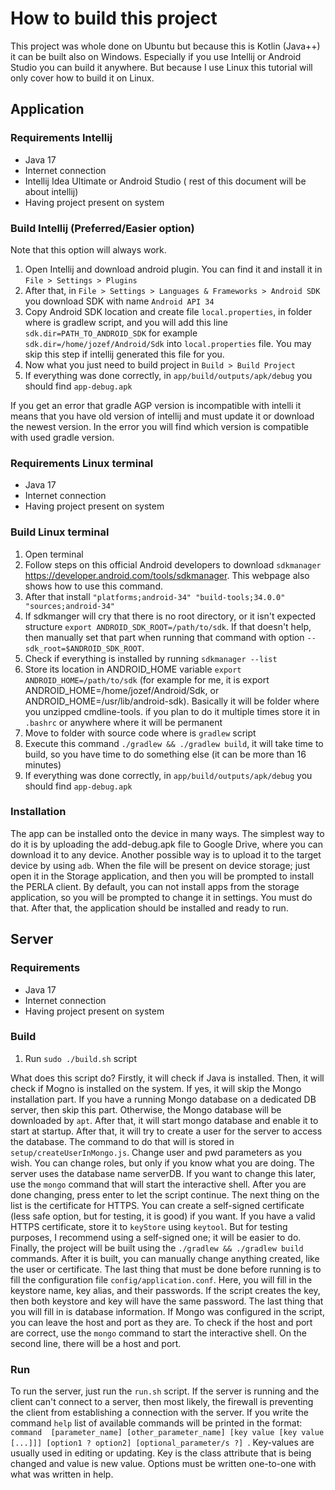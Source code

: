 # How to build this project

This project was whole done on Ubuntu but because this is Kotlin (Java++) it can be built also on Windows. Especially
if you use Intellij or Android Studio you can build it anywhere. But because I use Linux this tutorial
will only cover how to build it on Linux. 

## Application

### Requirements Intellij

- Java 17
- Internet connection
- Intellij Idea Ultimate or Android Studio ( rest of this document will be about intellij)
- Having project present on system

### Build Intellij (Preferred/Easier option)

Note that this option will always work.

1. Open Intellij and download android plugin. You can find it and install it in `File > Settings > Plugins`
2. After that, in `File > Settings > Languages & Frameworks > Android SDK` you download SDK with name `Android API 34`
3. Copy Android SDK location and create file `local.properties`, in folder where is gradlew script, and you will add this line `sdk.dir=PATH_TO_ANDROID_SDK` for example `sdk.dir=/home/jozef/Android/Sdk` into `local.properties` file. You may skip this step if intellij generated this file for you.
4. Now what you just need to build project in `Build > Build Project`
5. If everything was done correctly, in `app/build/outputs/apk/debug` you should find `app-debug.apk`


If you get an error that gradle AGP version is incompatible with intelli it means that you have old version of intellij and must update it or download the newest version.
In the error you will find which version is compatible with used gradle version.

### Requirements Linux terminal

- Java 17
- Internet connection
- Having project present on system

### Build Linux terminal

1. Open terminal
2. Follow steps on this official Android developers to download `sdkmanager` https://developer.android.com/tools/sdkmanager. This webpage also shows how to use this command.
3. After that install `"platforms;android-34" "build-tools;34.0.0" "sources;android-34"`
4. If sdkmanger will cry that there is no root directory, or it isn't expected structure `export ANDROID_SDK_ROOT=/path/to/sdk`. If that doesn't help, then manually set that part when running that command with option `--sdk_root=$ANDROID_SDK_ROOT`.
5. Check if everything is installed by running `sdkmanager --list`
6. Store its location in ANDROID_HOME variable `export ANDROID_HOME=/path/to/sdk` (for example for me, it is export ANDROID_HOME=/home/jozef/Android/Sdk, or ANDROID_HOME=/usr/lib/android-sdk). Basically it will be folder where you unzipped cmdline-tools. if you plan to do it multiple times store it in `.bashrc` or anywhere where it will be permanent
7. Move to folder with source code where is `gradlew` script
8. Execute this command `./gradlew && ./gradlew build`, it will take time to build, so you have time to do something else (it can be more than 16 minutes)
9. If everything was done correctly, in `app/build/outputs/apk/debug` you should find `app-debug.apk`

### Installation
The app can be installed onto the device in many ways. The simplest way to do it is by uploading the add-debug.apk file to Google Drive, where you can download it to any device. Another possible way is to upload it to the target device by using `adb`. When the file
will be present on device storage; just open it in the Storage application, and then you will be prompted to install the PERLA client.
By default, you can not install apps from the storage application, so you will be prompted to change it in settings. You must do that.
After that, the application should be installed and ready to run.

## Server

### Requirements

- Java 17
- Internet connection
- Having project present on system

### Build

1. Run `sudo ./build.sh` script

What does this script do? Firstly, it will check if Java is installed. Then, it will check if Mogno is installed on the system.
If yes, it will skip the Mongo installation part. If you have a running Mongo database on a dedicated DB server, then skip this part.
Otherwise, the Mongo database will be downloaded by `apt`. After that, it will start mongo database and enable it to start
at startup. After that, it will try to create a user for the server to access the database. The command to do that will is
stored in `setup/createUserInMongo.js`. Change user and pwd parameters as you wish. You can change roles, but only if you know
what you are doing. The server uses the database name serverDB. If you want to change this later, use the `mongo` command that will
start the interactive shell. After you are done changing, press enter to let the script continue. The next thing on the list is
the certificate for HTTPS. You can create a self-signed certificate (less safe option, but for testing, it is good) if you want.
If you have a valid HTTPS certificate, store it to `keyStore` using `keytool`. But for testing purposes, I recommend using a self-signed one; it will be easier to do. Finally, the project will be built using the `./gradlew && ./gradlew build` commands. After it is built, you can manually change anything created, like the user or certificate. The last thing that must be
done before running is to fill the configuration file `config/application.conf`. Here, you will fill in the keystore name, key alias,
and their passwords. If the script creates the key, then both keystore and key will have the same password. The last thing that you will fill
in is database information. If Mongo was configured in the script, you can leave the host and port as they are. To check if the host and port
are correct, use the `mongo` command to start the interactive shell. On the second line, there will be a host and port.

### Run

To run the server, just run the `run.sh` script. If the server is running and the client can't connect to a server, then most likely, the firewall is preventing the client from establishing a connection with the server. If you write the command `help` list of available commands
will be printed in the format: `command  [parameter_name] [other_parameter_name] [key value [key value [...]]] [option1 ? option2] [optional_parameter/s ?] `.
Key-values are usually used in editing or updating. Key is the class attribute that is being changed and value is new value.
Options must be written one-to-one with what was written in help.


